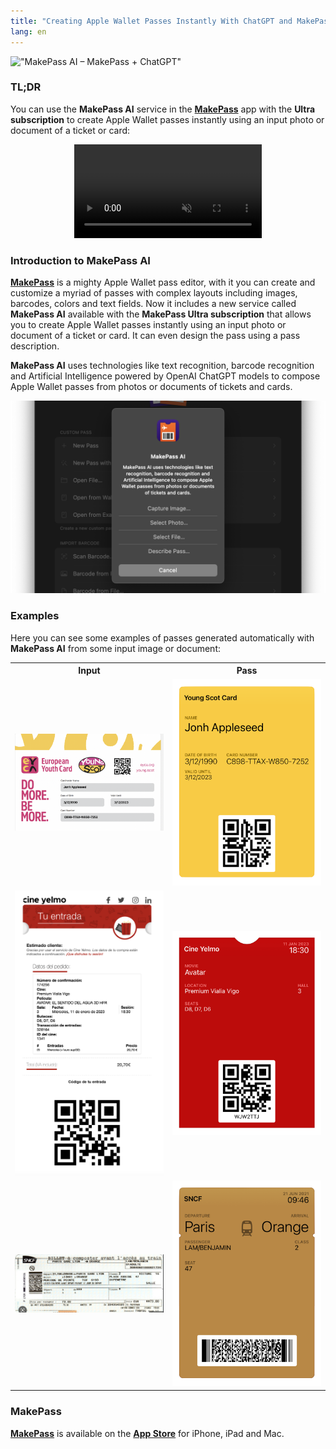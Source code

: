 ```yaml
---
title: "Creating Apple Wallet Passes Instantly With ChatGPT and MakePass AI"
lang: en
---
```


!["MakePass AI – MakePass + ChatGPT"](/media/2023/08/makepass-ai-post-header.png)

### TL;DR

You can use the **MakePass AI** service in the [**MakePass**][makepass] app with the **Ultra subscription** to create Apple Wallet passes instantly using an input photo or document of a ticket or card:

<center>
<video autoplay loop playsinline muted style="max-width: 100%; max-width: 300px;" src="/media/2023/08/makepass-ai-demo.mp4"></video>
</center>

### Introduction to MakePass AI

[**MakePass**][makepass] is a mighty Apple Wallet pass editor, with it you can create and customize a myriad of passes with complex layouts including images, barcodes, colors and text fields. Now it includes a new service called **MakePass AI** available with the **MakePass Ultra subscription** that allows you to create Apple Wallet passes instantly using an input photo or document of a ticket or card. It can even design the pass using a pass description.

**MakePass AI** uses technologies like text recognition, barcode recognition and Artificial Intelligence powered by OpenAI ChatGPT models to compose Apple Wallet passes from photos or documents of tickets and cards.

!["MakePass AI – Input Options"](/media/2023/08/makepass-ai-input-options.png)

### Examples

Here you can see some examples of passes generated automatically with **MakePass AI** from some input image or document:

<table style="width: 100%;">
  <tr>
    <th style="width: 50%;">Input</th>
    <th style="width: 50%;">Pass</th>
  </tr>
  <tr>
    <td style="width: 50%;">
      <img src="/media/2023/08/makepass-ai-demo-1-input.png" alt="Input 1">
    </td>
    <td style="width: 50%;">
      <img src="/media/2023/08/makepass-ai-demo-1-pass.png" alt="Pass 1">
    </td>
  </tr>
  <tr>
    <td style="width: 50%;">
      <img src="/media/2023/08/makepass-ai-demo-2-input.png" alt="Input 2">
    </td>
    <td style="width: 50%;">
      <img src="/media/2023/08/makepass-ai-demo-2-pass.png" alt="Pass 2">
    </td>
  </tr>
  <tr>
    <td style="width: 50%;">
      <img src="/media/2023/08/makepass-ai-demo-3-input.png" alt="Input 3">
    </td>
    <td style="width: 50%;">
      <img src="/media/2023/08/makepass-ai-demo-3-pass.png" alt="Pass 3">
    </td>
  </tr>
</table>


### MakePass

[**MakePass**][makepass] is available on the [**App Store**][makepass] for iPhone, iPad and Mac.

[makepass]: /apps?redirect=makepass&utm_campaign=pvieito-post-makepass-ai#app-makepass
